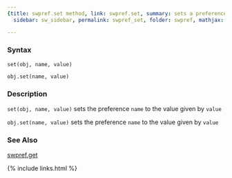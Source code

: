 ```yaml
---
{title: swpref.set method, link: swpref.set, summary: sets a preference value, keywords: sample,
  sidebar: sw_sidebar, permalink: swpref_set, folder: swpref, mathjax: true}

---
```

 
### Syntax
 
`set(obj, name, value)`
 
`obj.set(name, value)`
 
### Description
 
`set(obj, name, value)` sets the preference `name` to the
value given by `value`
 
`obj.set(name, value)` sets the preference `name` to the
value given by `value`
 
### See Also
 
[swpref.get](swpref_get)
 

{% include links.html %}
